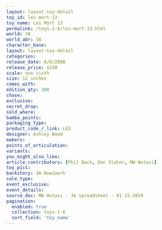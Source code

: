 ```yaml
---
layout: layout-toy-detail 
toy_id: les-mort-13
toy_name: Les Mort 13
permalink: /toys-1-6/les-mort-13.html
world: 3A
world_abr: 3A
character_base: 
layout: layout-toy-detail
categories: 
release_date: 8/6/2008
release_price: $150 
scale: one sixth
size: 12 inches
comes_with: 
edition_qty: 300
chase: 
exclusive: 
secret_drop: 
sold_where: 
bamba_points: 
packaging_type: 
product_code_/_link: LES
designer: Ashley Wood
makers: 
points_of_articulation: 
variants: 
you_might_also_like: 
article_contributors: [Phil Back, Don Slater, MW Wutasi]
toy_pics: 
backstory: 3A How2work
sale_type: 
event_exclusive: 
event_details: 
source_doc: MW Wutasi - 3A spreadsheet - 01-15-2019
pagination: 
  enabled: true
  collection: toys-1-6
  sort_field: 'toy_name'
---
```

